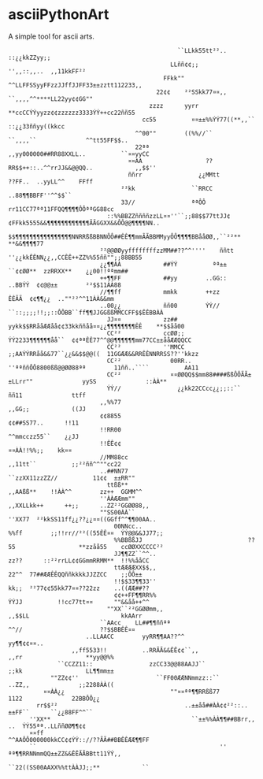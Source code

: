 # asciiPythonArt
A simple tool for ascii arts.

                                                    ``LLkk55tt²²..          ::¿¿kkZZyy;;                                          
                                                  LLññ¢¢;;            '',,::,,..  ,,11kkFF²²                                      
                                                FFkk""    ^^LLFFSSyyFFzzJJffJJFF33±±zztt112233,,                                  
                                              22¢¢    ²²SSkk77¤¤,,        ``,,,,^^****LL22yy¢¢GG""                                
                                            zzzz      yyrr    **ccCCÝÝyyzz¢¢zzzzzz3333ÝÝ++cc22ññ55                                
                                          cc55          ¤¤±±%%ÝÝ77((**,,``          ::¿¿33ññyy((kkcc                              
                                        ^^00""        ((%%//``      ``,,,,``              ^^tt55FF$$..                            
                                        22ªª                  ,,yy000000##RR88XXLL..          ``¤¤yyCC                            
                                      ¤¤AA                  ??RR$$++::..^^rrJJ&&@@QQ..            ,,$$''                          
                                      ññrr                ¿¿MMtt                ??FF..  ..yyLL^^    FFff                          
                                    ²²kk                ``RRCC                          ..88¶¶BBFF''^^$$``                        
                                    33//                ªªÔÔ                  rr11CC77ªª11FFQQ¶¶¶¶ÔÔªªGG88cc                      
                                ::%%BBZZññññzzLL¤¤''``;;88$$77ttJJ¢¢FFkk5555&&¶¶¶¶¶¶¶¶¶¶¶¶ÃÃGGXX&&ÔÔ@@¶¶¶¶NN..                    
                                $$¶¶¶¶¶¶¶¶¶¶¶¶¶¶¶¶NNRRßßBBNNÔÔ##ÊÊ¶¶mmÃÃBBMMyyÔÔ¶¶¶¶BBååØØ,,``²²**  **&&¶¶¶¶77                    
                              ²²@@ØØyyffffffffzzMM##??^^''''    ññtt    ''¿¿kkÊÊNN¿¿,,CCÊÊ++ZZ%%55ññ"";;88BB55                    
                              ¿¿¶¶ÀÀ            ##ÝÝ          ªª±±          ``¢¢ØØ**  zzRRXX**    ¿¿00!!ªªmm##                    
                              ++¶¶FF            ##yy        ..GG::            ..BBÝÝ  ¢¢@@±±        ²²$$11ÀÀ88                    
                              //¶¶ff            mmkk        ++zz                ÊÊÃÃ  ¢¢¶¶¿¿  ..""²²^^11ÀÀ&&mm                    
                              ..00¿¿            ññ00        ÝÝ//  ``::;;;;!!;;::ÔÔBB``ff¶¶JJGGßßMMCCFF$$ÊÊBBÀÀ                    
                                JJ¤¤            zz##        yykk$$RRååÆÆåå¢¢33kkññåå¤¤¿¿¶¶¶¶¶¶¶¶ÊÊ    **$$åå00                    
                                CC²²            ccØØ;;      ÝÝ2233¶¶¶¶¶¶åå``  ¢¢ªªÊÊ77^^@@¶¶¶¶¶¶mm77CC±±ååÆÆQQCC                  
                                CC²²            ''MMCC      ;;AAÝÝRRåå&&77``¿¿&&$$@@((  11GGÆÆ&&RRÊÊNNRRSS??''kkzz                
                                CC²²              00RR..      ''ªªññÔÔ8800ßß@@ØØ88ªª        11ññ..````          AA11              
                                CC²²              ¤¤ØØQQ$$mm88####ßßÔÔÃÃ±±LLrr""              yySS              ::ÀÀ**            
                                ÝÝ//                ¿¿kk22CCcc¿¿;;::``                          ññ11              ttff            
                              ,,%%77                                                            ,,GG;;            ((JJ            
                              ¢¢8855                                                              ¢¢##SS77..      !!11            
                              !!RR00                                                              ^^mmcczz55``    ¿¿JJ            
                              !!ÊÊ¢¢                                                                ¤¤ÀÀ!!%%;;    kk¤¤            
                              //MM88cc                                              ,,11tt``          ;;²²ññ^^""cc22              
                              ..##NN77                                          ``zzXX11zzZZ//          11¢¢  ±±RR""              
                                ttßß**                                        ,,AAßß**    !!ÀÀ^^        zz++  GGMM^^              
                              ''ÀÀÆÆmm""                                    ,,XXLLkk++      ++;;      ..ZZ²²GGØØ88,,              
                              ""SS00ÀÀ``                                  ''XX77  ²²kkSS11ff¿¿??¿¿¤¤((GGff^^¶¶00AA..              
                                  00NNcc..                                %%ff        ;;!!rr//²²((55ÊÊ¤¤  ÝÝ@@&&JJ77;;            
                                  %%BBßßJJ                              ??55                  **zzåå55    ccØØXXCCCC²²            
                                  JJ¶¶ZZ``^^..                          zz??      ::²²rrLL¢¢GGmmRRMM**  !!%%ååCC                  
                                  ttÆÆÆÆXX$$,,                          22^^  77##ÆÆÊÊQQññkkkkJJZZCC    ;;ÔÔ±±                    
                                  !!$$33¶¶33''                          kk;;  ²²77¢¢55kk77¤¤??22zz    ..((ÆÆ##??                  
                                  ¢¢++FF¶¶RR%%                          ÝÝJJ          !!cc77tt¤¤      ""&&åå++^^                  
                                ""XX``²²GGØØmm,,                        ,,$$LL                          kkAArr                    
                              ``AAcc    LL##¶¶ññªª                        ^^//                      ??$$BBÊÊ¤¤                    
                          ..LLAACC        yyRR¶¶AA??^^                                              yy¶¶¢¢¤¤..                    
                      ,,ff5533!!          ..RRÃÃ&&ÊÊ¢¢``,,                  ,,rr                  **yy@@%%                        
                  ``CCZZ11::                zzCC33@@88AAJJ``                ;;kk                  LL¶¶mm±±                        
                ""ZZ¢¢''                      ``FF00ÆÆNNmmzz::``            ..ZZ,,              ;;2288ÀÀ((                        
              ¤¤ÀÀ¿¿                              ""¤¤ªª¶¶RRßß77              1122              22BBÔÔ¿¿                          
            rr$$²²                                    ..±±åå##ÀÀ¢¢²²::..        ±±FF``      ``¿¿88FF^^``                          
          ''XX**                                        ``±±%%ÀÀ¶¶##BBrr,,    ..  ÝÝ55ªª..LLññØØ¶¶¢¢                              
          ¤¤ff                                              ^^AAÔÔ000000kkCC¢¢ÝÝ:://??ÃÃ##BBÊÊÆÆ¶¶FF                              
          ``                                                    ''  ªª¶¶RRNNmmQQ±±ZZ&&ÊÊÃÃBBtt11ÝÝ,,                              
                                                                    ``22((SS00AAXX%%ttÀÀJJ;;**            ``                                        
